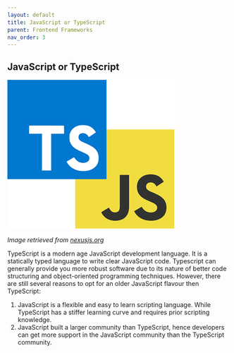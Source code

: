 ```yaml
---
layout: default
title: JavaScript or TypeScript
parent: Frontend Frameworks
nav_order: 3
---
```


## JavaScript or TypeScript

![React](assets/img/tsjs.png)

_Image retrieved from [nexusjs.org](https://nexusjs.org/)_  

TypeScript is a modern age JavaScript development language. It is a statically typed language to write clear JavaScript code. Typescript can generally provide you more robust software due to its nature of better code structuring and object-oriented programming techniques. However, there are still several reasons to opt for an older JavaScript flavour then TypeScript:  

1. JavaScript is a flexible and easy to learn scripting language. While TypeScript has a stiffer learning curve and requires prior scripting knowledge.  
2. JavaScript built a larger community than TypeScript, hence developers can get more support in the JavaScript community than the TypeScript community.  
